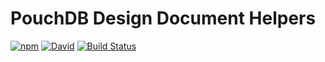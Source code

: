 # PouchDB Design Document Helpers

[![npm](https://img.shields.io/npm/v/pouchdb-design.svg)](https://www.npmjs.com/package/pouchdb-design) [![David](https://img.shields.io/david/tyler-johnson/pouchdb-design.svg)](https://david-dm.org/tyler-johnson/pouchdb-design) [![Build Status](https://travis-ci.org/tyler-johnson/pouchdb-design.svg?branch=master)](https://travis-ci.org/tyler-johnson/pouchdb-design)
